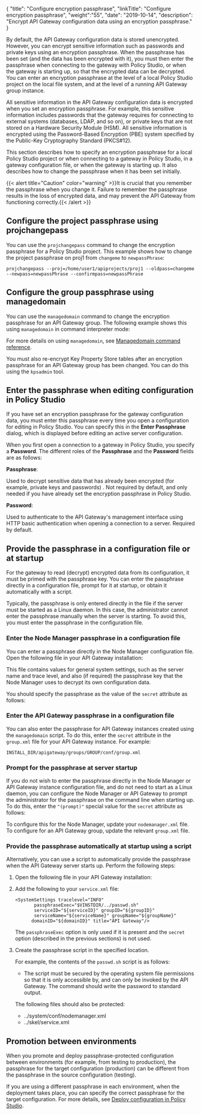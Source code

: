 {
"title": "Configure encryption passphrase",
"linkTitle": "Configure encryption passphrase",
"weight":"55",
"date": "2019-10-14",
"description": "Encrypt API Gateway configuration data using an encryption passphrase."
}

By default, the API Gateway configuration data is stored unencrypted. However, you can encrypt sensitive information such as passwords and private keys using an encryption passphrase. When the passphrase has been set (and the data has been encrypted with it), you must then enter the passphrase when connecting to the gateway with Policy Studio, or when the gateway is starting up, so that the encrypted data can be decrypted. You can enter an encryption passphrase at the level of a local Policy Studio project on the local file system, and at the level of a running API Gateway group instance.

All sensitive information in the API Gateway configuration data is encrypted when you set an encryption passphrase. For example, this sensitive information includes passwords that the gateway requires for connecting to external systems (databases, LDAP, and so on), or private keys that are not stored on a Hardware Security Module (HSM). All sensitive information is encrypted using the Password-Based Encryption (PBE) system specified by the Public-Key Cryptography Standard (PKCS#12).

This section describes how to specify an encryption passphrase for a local Policy Studio project or when connecting to a gateway in Policy Studio, in a gateway configuration file, or when the gateway is starting up. It also describes how to change the passphrase when it has been set initially.

{{< alert title="Caution" color="warning" >}}It is crucial that you remember the passphrase when you change it. Failure to remember the passphrase results in the loss of encrypted data, and may prevent the API Gateway from functioning correctly.{{< /alert >}}

## Configure the project passphrase using projchangepass

You can use the `projchangepass` command to change the encryption passphrase for a Policy Studio project. This example shows how to change the project passphrase on proj1 from `changeme` to `newpassPhrase`:

```
projchangepass --proj=/home/user1/apiprojects/proj1 --oldpass=changeme --newpass=newpassPhrase --confirmpass=newpassPhrase
```

## Configure the group passphrase using managedomain

You can use the `managedomain` command to change the encryption passphrase for an API Gateway group. The following example shows this using `managedomain` in command interpreter mode:

For more details on using `managedomain`, see [Managedomain command reference](/docs/apim_reference/managedomain_ref/).

You must also re-encrypt Key Property Store tables after an encryption passphrase for an API Gateway group has been changed. You can do this using the `kpsadmin` tool.

## Enter the passphrase when editing configuration in Policy Studio

If you have set an encryption passphrase for the gateway configuration data, you must enter this passphrase every time you open a configuration for editing in Policy Studio. You can specify this in the **Enter Passphrase** dialog, which is displayed before editing an active server configuration.

When you first open a connection to a gateway in Policy Studio, you specify a **Password**. The different roles of the **Passphrase**
and the **Password** fields are as follows:

**Passphrase**:

Used to decrypt sensitive data that has already been encrypted (for example, private keys and passwords) . Not required by default, and only needed if you have already set the encryption passphrase in Policy Studio.

**Password**:

Used to authenticate to the API Gateway's management interface using HTTP basic authentication when opening a connection to a server. Required by default.

## Provide the passphrase in a configuration file or at startup

For the gateway to read (decrypt) encrypted data from its configuration, it must be primed with the passphrase key. You can enter the passphrase directly in a configuration file, prompt for it at startup, or obtain it automatically with a script.

Typically, the passphrase is only entered directly in the file if the server must be started as a Linux daemon. In this case, the administrator cannot enter the passphrase manually when the server is starting. To avoid this, you must enter the passphrase in the configuration file.

### Enter the Node Manager passphrase in a configuration file

You can enter a passphrase directly in the Node Manager configuration file. Open the following file in your API Gateway installation:

This file contains values for general system settings, such as the server name and trace level, and also (if required) the passphrase key that the Node Manager uses to decrypt its own configuration data.

You should specify the passphrase as the value of the `secret` attribute as follows:

### Enter the API Gateway passphrase in a configuration file

You can also enter the passphrase for API Gateway instances created using the `managedomain` script. To do this, enter the `secret` attribute in the `group.xml` file for your API Gateway instance. For example:

```
INSTALL_DIR/apigateway/groups/GROUP/conf/group.xml
```

### Prompt for the passphrase at server startup

If you do not wish to enter the passphrase directly in the Node Manager or API Gateway instance configuration file, and do not need to start as a Linux daemon, you can configure the Node Manager or API Gateway to prompt the administrator for the passphrase on the command line when starting up. To do this, enter the `"(prompt)"` special value for the `secret` attribute as follows:

To configure this for the Node Manager, update your `nodemanager.xml` file. To configure for an API Gateway group, update the relevant `group.xml` file.

### Provide the passphrase automatically at startup using a script

Alternatively, you can use a script to automatically provide the passphrase when the API Gateway server starts up. Perform the following steps:

1. Open the following file in your API Gateway installation:
2. Add the following to your `service.xml` file:

    ```
    <SystemSettings tracelevel="INFO"
           passphraseExec="$VINSTDIR/../passwd.sh"
           serviceID="${serviceID}" groupID="${groupID}"
           serviceName="${serviceName}" groupName="${groupName}"
          domainID="${domainID}" title="API Gateway"/>
    ```

    The `passphraseExec` option is only used if it is present and the `secret` option (described in the previous sections) is not used.

3. Create the passphrase script in the specified location.

    For example, the contents of the `passwd.sh` script is as follows:

    * The script must be secured by the operating system file permissions so that it is only accessible by, and can only be invoked by the API Gateway. The command should write the    password to standard output.

    The following files should also be protected:

    * ../system/conf/nodemanager.xml
    * ../skel/service.xml

## Promotion between environments

When you promote and deploy passphrase-protected configuration between environments (for example, from testing to production), the passphrase for the target configuration (production) can be different from the passphrase in the source configuration (testing).

If you are using a different passphrase in each environment, when the deployment takes place, you can specify the correct passphrase for the target configuration. For more details, see [Deploy configuration in Policy Studio](/docs/apim_administration/apigtw_admin/deploy_get_started#deploy-configuration-in-policy-studio).
